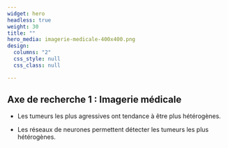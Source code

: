 ```yaml
---
widget: hero
headless: true
weight: 30
title: ""
hero_media: imagerie-medicale-400x400.png
design:
  columns: "2"
  css_style: null
  css_class: null

---
```


## Axe de recherche 1 : Imagerie médicale

- Les tumeurs les plus agressives ont tendance à être plus hétérogènes.

- Les réseaux de neurones permettent détecter les tumeurs les plus hétérogènes.
